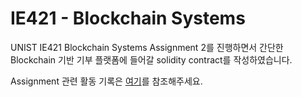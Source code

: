 # IE421 - Blockchain Systems

UNIST IE421 Blockchain Systems Assignment 2를 진행하면서
간단한 Blockchain 기반 기부 플랫폼에 들어갈 solidity contract를 작성하였습니다.

Assignment 관련 활동 기록은 [여기](https://tidal-star-7e8.notion.site/e39d07c0ad0247148b917d678c31a75f)를 참조해주세요.
